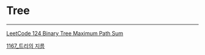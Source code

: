 # Tree

---

[LeetCode 124 Binary Tree Maximum Path Sum](Tree%208c8f87e3bdd74f91970a1ec235f8d380/LeetCode%20124%20Binary%20Tree%20Maximum%20Path%20Sum%2023c0121dd5ce4182892a93ffc1aed7d9.md)

[1167_트리의 지름](Tree%208c8f87e3bdd74f91970a1ec235f8d380/1167_%E1%84%90%E1%85%B3%E1%84%85%E1%85%B5%E1%84%8B%E1%85%B4%20%E1%84%8C%E1%85%B5%E1%84%85%E1%85%B3%E1%86%B7%2035e3dd2146ac4e849b0379e32565fd4a.md)